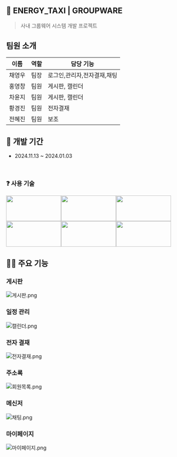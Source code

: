## 🙌 ENERGY_TAXI | GROUPWARE
>사내 그룹웨어 시스템 개발 프로젝트


## 팀원 소개
| 이름  | 역할 | 담당 기능           |
|-----|----|-----------------|
| 채영우 | 팀장 | 로그인,관리자,전자결재,채팅 |
| 홍영창 | 팀원 | 게시판, 캘린더        |
| 차윤지 | 팀원 | 게시판, 캘린더        |
| 황경진 | 팀원 | 전자결재            |
| 전혜진 | 팀원 | 보조              |

## 📅 개발 기간
- 2024.11.13 ~ 2024.01.03
<br>            

  
### ❓ 사용 기술
<img src="img/front.png" width="150" height="70" /><img src="img/GIT.jpg" width="150" height="70" /><img src="img/javaimg.png" width="150" height="70" />           
<img src="img/jsp.png" width="150" height="70" /><img src="img/oracle.png" width="150" height="70" /><img src="img/spring.png" width="150" height="70" />

## 🙋‍♀️ 주요 기능
### 게시판
![게시판.png](img%2F%EA%B2%8C%EC%8B%9C%ED%8C%90.png)
### 일정 관리
![캘린더.png](img%2F%EC%BA%98%EB%A6%B0%EB%8D%94.png)
### 전자 결재
![전자결재.png](img%2F%EC%A0%84%EC%9E%90%EA%B2%B0%EC%9E%AC.png)
### 주소록
![회원목록.png](img%2F%ED%9A%8C%EC%9B%90%EB%AA%A9%EB%A1%9D.png)
### 메신저
![채팅.png](img%2F%EC%B1%84%ED%8C%85.png)
### 마이페이지
![마이페이지.png](img%2F%EB%A7%88%EC%9D%B4%ED%8E%98%EC%9D%B4%EC%A7%80.png)
